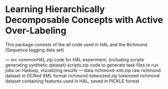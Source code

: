 # Learning Hierarchically Decomposable Concepts with Active Over-Labeling

This package consists of the all code used in HAL and the Richmond (Sequence tagging data set)

— src
     commonHAL.zip            code for HAL experiment, (including scripts generating synthetic dataset)
     scripts.zip                       code to generate task files to run jobs on Hadoop, visualizing results
— data
     richmond-xml.zip            raw richmond dataset in OCRed XML format
     richmond-tokenized.zip  tokenized richmond dataset containing features used in HAL, saved in PICKLE format 
